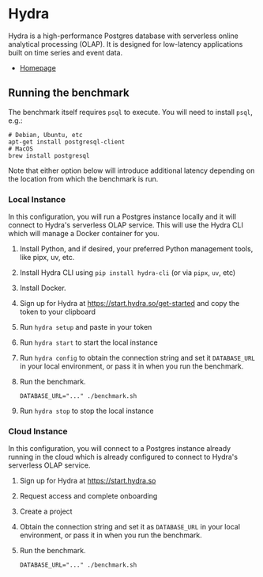 # Hydra

Hydra is a high-performance Postgres database with serverless
online analytical processing (OLAP). It is designed for low-latency
applications built on time series and event data.

* [Homepage](https://hydra.so)

## Running the benchmark

The benchmark itself requires `psql` to execute. You will need to install `psql`, e.g.:

```
# Debian, Ubuntu, etc
apt-get install postgresql-client
# MacOS
brew install postgresql
```

Note that either option below will introduce additional latency depending on the location
from which the benchmark is run.

### Local Instance

In this configuration, you will run a Postgres instance locally and it will connect
to Hydra's serverless OLAP service. This will use the Hydra CLI which will manage
a Docker container for you.

1. Install Python, and if desired, your preferred Python management tools, like pipx, uv, etc.
2. Install Hydra CLI using `pip install hydra-cli` (or via `pipx`, `uv`, etc)
3. Install Docker.
4. Sign up for Hydra at https://start.hydra.so/get-started and copy the token to your clipboard
5. Run `hydra setup` and paste in your token
6. Run `hydra start` to start the local instance
7. Run `hydra config` to obtain the connection string and set it `DATABASE_URL` in your local environment,
   or pass it in when you run the benchmark.
8. Run the benchmark.

    ```
    DATABASE_URL="..." ./benchmark.sh
    ```

9.  Run `hydra stop` to stop the local instance

### Cloud Instance

In this configuration, you will connect to a Postgres instance already running in the cloud
which is already configured to connect to Hydra's serverless OLAP service.

1. Sign up for Hydra at https://start.hydra.so
2. Request access and complete onboarding
3. Create a project
4. Obtain the connection string and set it as `DATABASE_URL` in your local environment,
   or pass it in when you run the benchmark.
5. Run the benchmark.

    ```
    DATABASE_URL="..." ./benchmark.sh
    ```
